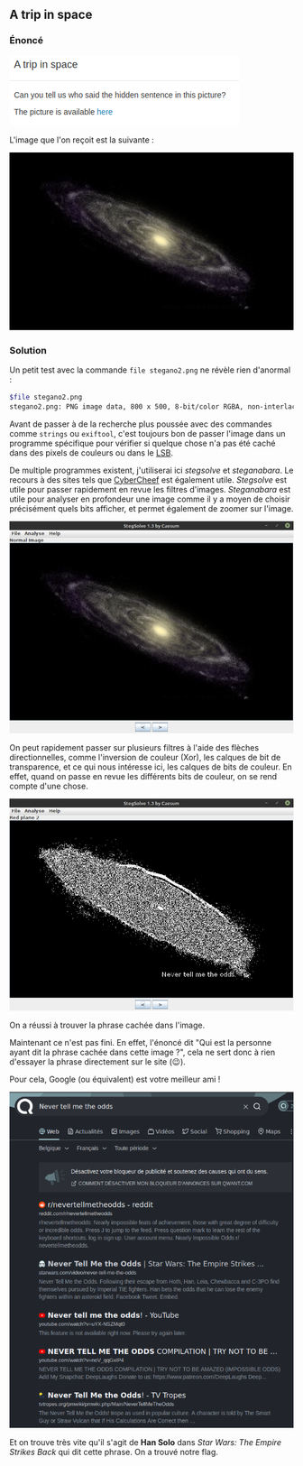 ## A trip in space

### Énoncé

![statement](challenge.png)

L'image que l'on reçoit est la suivante :

![stegano2](stegano2.png)

### Solution

Un petit test avec la commande ```file stegano2.png``` ne révèle rien d'anormal :
```bash
$file stegano2.png
stegano2.png: PNG image data, 800 x 500, 8-bit/color RGBA, non-interlaced
```

Avant de passer à de la recherche plus poussée avec des commandes comme ```strings``` ou ```exiftool```,
c'est toujours bon de passer l'image dans un programme spécifique pour vérifier si quelque chose n'a pas été caché dans des pixels de couleurs ou dans le [LSB](https://fr.wikipedia.org/wiki/St%C3%A9ganographie).

De multiple programmes existent, j'utiliserai ici *stegsolve* et *steganabara*. Le recours à des sites tels que [CyberCheef](https://gchq.github.io/CyberChef/) est également utile. *Stegsolve* est utile pour passer rapidement en revue les filtres d'images. *Steganabara* est utile pour analyser en profondeur une image comme il y a moyen de choisir précisément quels bits afficher, et permet également de zoomer sur l'image.

![exemple-stegsolve](stegsolve.png)

On peut rapidement passer sur plusieurs filtres à l'aide des flèches directionnelles, comme l'inversion de couleur (Xor), les calques de bit de transparence, et ce qui nous intéresse ici, les calques de bits de couleur. En effet, quand on passe en revue les différents bits de couleur, on se rend compte d'une chose.

![result-stegsolve](stegsolve-result.png)

On a réussi à trouver la phrase cachée dans l'image.

Maintenant ce n'est pas fini. En effet, l'énoncé dit "Qui est la personne ayant dit la phrase cachée dans cette image ?", cela ne sert donc à rien d'essayer la phrase directement sur le site (:wink:).

Pour cela, Google (ou équivalent) est votre meilleur ami !

![recherche](odds.png)

Et on trouve très vite qu'il s'agit de **Han Solo** dans *Star Wars: The Empire Strikes Back* qui dit cette phrase. On a trouvé notre flag.
